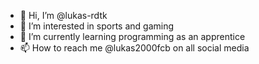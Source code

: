- 👋 Hi, I’m @lukas-rdtk
- 👀 I’m interested in sports and gaming
- 🌱 I’m currently learning programming as an apprentice
- 📫 How to reach me 
  @lukas2000fcb on all social media
